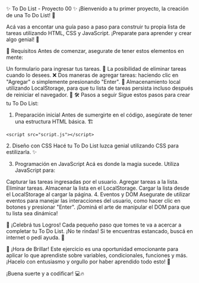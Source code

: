 ✨ To Do List - Proyecto 00 ✨
¡Bienvenido a tu primer proyecto, la creación de una To Do List! 🚀

Acá vas a encontar una guía paso a paso para construir tu propia lista de tareas utilizando HTML, CSS y JavaScript. ¡Preparate para aprender y crear algo genial! 💪

📜 Requisitos
Antes de comenzar, asegurate de tener estos elementos en mente:

Un formulario para ingresar tus tareas. 📝
La posibilidad de eliminar tareas cuando lo desees. ❌
Dos maneras de agregar tareas: haciendo clic en "Agregar" o simplemente presionando "Enter". 🎯
Almacenamiento local utilizando LocalStorage, para que tu lista de tareas persista incluso después de reiniciar el navegador. 🔄
🛠️ Pasos a seguir
Sigue estos pasos para crear tu To Do List:

1. Preparación inicial
Antes de sumergirte en el código, asegúrate de tener una estructura HTML básica. 🏗️

<!DOCTYPE html>
<html>
<head>
    <title>To Do List</title>
    <link rel="stylesheet" type="text/css" href="styles.css">
</head>
<body>
    <!-- Tu formulario y lista de tareas va acá -->
    
    <script src="script.js"></script>
</body>
</html>
2. Diseño con CSS
Hacé tu To Do List luzca genial utilizando CSS para estilizarla. ✨

3. Programación en JavaScript
Acá es donde la magia sucede. Utiliza JavaScript para:

Capturar las tareas ingresadas por el usuario.
Agregar tareas a la lista.
Eliminar tareas.
Almacenar la lista en el LocalStorage.
Cargar la lista desde el LocalStorage al cargar la página.
4. Eventos y DOM
Asegurate de utilizar eventos para manejar las interacciones del usuario, como hacer clic en botones y presionar "Enter". ¡Dominá el arte de manipular el DOM para que tu lista sea dinámica!

🌟 ¡Celebrá tus Logros!
Cada pequeño paso que tomes te va a acercar a completar tu To Do List. ¡No te rindas! Si te encuentras estancado, buscá en internet o pedí ayuda. 🤝

🚀 ¡Hora de Brillar!
Este ejercicio es una oportunidad emocionante para aplicar lo que aprendiste sobre variables, condicionales, funciones y más. ¡Hacelo con entusiasmo y orgullo por haber aprendido todo esto! 🌠

¡Buena suerte y a codificar! 💻🔥